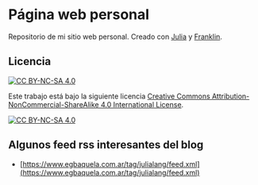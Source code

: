 # Página web personal
Repositorio de mi sitio web personal. Creado con [Julia](https://julialang.org/) y [Franklin](https://franklinjl.org/).


## Licencia
[![CC BY-NC-SA 4.0][cc-by-nc-sa-shield]][cc-by-nc-sa]

Este trabajo está bajo la siguiente licencia
[Creative Commons Attribution-NonCommercial-ShareAlike 4.0 International License][cc-by-nc-sa].

[![CC BY-NC-SA 4.0][cc-by-nc-sa-image]][cc-by-nc-sa]

[cc-by-nc-sa]: http://creativecommons.org/licenses/by-nc-sa/4.0/
[cc-by-nc-sa-image]: https://licensebuttons.net/l/by-nc-sa/4.0/88x31.png
[cc-by-nc-sa-shield]: https://img.shields.io/badge/License-CC%20BY--NC--SA%204.0-lightgrey.svg

## Algunos feed rss interesantes del blog
* [https://www.egbaquela.com.ar/tag/julialang/feed.xml](https://www.egbaquela.com.ar/tag/julialang/feed.xml)